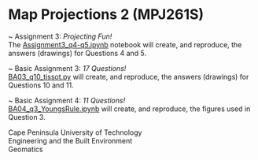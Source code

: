 # Map Projections 2  (MPJ261S) 

~ Assignment 3: *Projecting Fun!*  
The [Assignment3_q4-q5.ipynb](https://github.com/AdrianKriger/mpj261s_MapProjections2/blob/main/Assignment3_q4-q5.ipynb) notebook will create, and reproduce, the answers (drawings)  for Questions 4 and 5.

~ Basic Assignment 3: *17 Questions!*  
[BA03_q10_tissot.py](https://github.com/AdrianKriger/mpj261s_MapProjections2/blob/main/BA03_q10_tissot.py) will create, and reproduce, the answers (drawings)  for Questions 10 and 11.

~ Basic Assignment 4: *11 Questions!*  
[BA04_q3_YoungsRule.ipynb](https://github.com/AdrianKriger/mpj261s_MapProjections2/blob/main/BA04_q3_YoungsRule.ipynb) will create, and reproduce, the figures used in Question 3.

Cape Peninsula University of Technology  
Engineering and the Built Environment  
Geomatics
